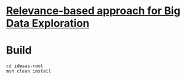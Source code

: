 
# <a  href="https://www.sciencedirect.com/science/article/abs/pii/S0167739X18320867"> Relevance-based approach for Big Data Exploration</a>

# Build

```
cd ideaas-root
mvn clean install
```

